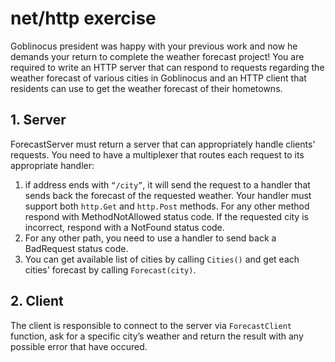 # net/http exercise

Goblinocus president was happy with your previous work and now he demands your return to complete the weather forecast project! You are required to write an HTTP server that can respond to requests regarding the weather forecast of various cities in Goblinocus and an HTTP client that residents can use to get the weather forecast of their hometowns.

## 1. Server

ForecastServer must return a server that can appropriately handle clients' requests. You need to have a multiplexer that routes each request to its appropriate handler:

1. if address ends with `“/city”`, it will send the request to a handler that sends back the forecast of the requested weather. Your handler must support both `http.Get` and `http.Post` methods. For any other method respond with MethodNotAllowed status code. If the requested city is incorrect, respond with a NotFound status code.
2. For any other path, you need to use a handler to send back a BadRequest status code.
3. You can get available list of cities by calling `Cities()` and get each cities' forecast by calling `Forecast(city)`.

## 2. Client

The client is responsible to connect to the server via `ForecastClient` function, ask for a specific city’s weather and return the result with any possible error that have occured.
